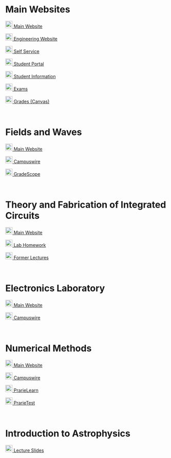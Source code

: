 # Main Websites
<p><img src="https://cdn.vox-cdn.com/thumbor/FGgViEqt2ML--Uxw1Pu6Gw4rV8o=/0x0:800x400/1200x800/filters:focal(336x136:464x264)/cdn.vox-cdn.com/uploads/chorus_image/image/56187479/DHNkdRfXoAEp2VD.0.jpg" width="22" height="22"><a href="https://illinois.edu/" target="_blank"> Main Website</a></p>
<p><img src="https://cdn.vox-cdn.com/thumbor/FGgViEqt2ML--Uxw1Pu6Gw4rV8o=/0x0:800x400/1200x800/filters:focal(336x136:464x264)/cdn.vox-cdn.com/uploads/chorus_image/image/56187479/DHNkdRfXoAEp2VD.0.jpg" width="22" height="22"><a href="https://grainger.illinois.edu/" target="_blank"> Engineering Website</a></p>
<p><img src="https://cdn.vox-cdn.com/thumbor/FGgViEqt2ML--Uxw1Pu6Gw4rV8o=/0x0:800x400/1200x800/filters:focal(336x136:464x264)/cdn.vox-cdn.com/uploads/chorus_image/image/56187479/DHNkdRfXoAEp2VD.0.jpg" width="22" height="22"><a href="https://apps.uillinois.edu/selfservice/" target="_blank"> Self Service</a></p>
<p><img src="https://cdn.vox-cdn.com/thumbor/FGgViEqt2ML--Uxw1Pu6Gw4rV8o=/0x0:800x400/1200x800/filters:focal(336x136:464x264)/cdn.vox-cdn.com/uploads/chorus_image/image/56187479/DHNkdRfXoAEp2VD.0.jpg" width="22" height="22"><a href="https://student.myillini.illinois.edu/" target="_blank"> Student Portal</a></p>
<p><img src="https://cdn.vox-cdn.com/thumbor/FGgViEqt2ML--Uxw1Pu6Gw4rV8o=/0x0:800x400/1200x800/filters:focal(336x136:464x264)/cdn.vox-cdn.com/uploads/chorus_image/image/56187479/DHNkdRfXoAEp2VD.0.jpg" width="22" height="22"><a href="https://my.ece.illinois.edu/" target="_blank"> Student Information</a></p>
<p><img src="https://cdn.vox-cdn.com/thumbor/FGgViEqt2ML--Uxw1Pu6Gw4rV8o=/0x0:800x400/1200x800/filters:focal(336x136:464x264)/cdn.vox-cdn.com/uploads/chorus_image/image/56187479/DHNkdRfXoAEp2VD.0.jpg" width="22" height="22"><a href="https://cbtf.engr.illinois.edu/sched/user/979886" target="_blank"> Exams</a></p>
<p><img src="https://cdn.vox-cdn.com/thumbor/FGgViEqt2ML--Uxw1Pu6Gw4rV8o=/0x0:800x400/1200x800/filters:focal(336x136:464x264)/cdn.vox-cdn.com/uploads/chorus_image/image/56187479/DHNkdRfXoAEp2VD.0.jpg" width="22" height="22"><a href="https://canvas.illinois.edu/" target="_blank"> Grades (Canvas)</a></p>

<br>

# Fields and Waves
<p><img src="https://media.istockphoto.com/illustrations/electromagnetic-wave-illustration-id497679380?k=6&m=497679380&s=170667a&w=0&h=a8D4t5792ToQVYWH0EoV0W9deXTPZKgLg2h_0yoR01s=" width="22" height="22"><a href="https://courses.engr.illinois.edu/ece350/" target="_blank"> Main Website</a></p>
<p><img src="https://media.istockphoto.com/illustrations/electromagnetic-wave-illustration-id497679380?k=6&m=497679380&s=170667a&w=0&h=a8D4t5792ToQVYWH0EoV0W9deXTPZKgLg2h_0yoR01s=" width="22" height="22"><a href="https://campuswire.com/c/G2291B881/feed" target="_blank"> Campuswire</a></p>
<p><img src="https://media.istockphoto.com/illustrations/electromagnetic-wave-illustration-id497679380?k=6&m=497679380&s=170667a&w=0&h=a8D4t5792ToQVYWH0EoV0W9deXTPZKgLg2h_0yoR01s=" width="22" height="22"><a href="https://www.gradescope.com/" target="_blank"> GradeScope</a></p>

<br>

# Theory and Fabrication of Integrated Circuits
<p><img src="http://s3v.computerhistory.org/102695604-03-01.jpg?$re-story-hero$" width="22" height="22"><a href="http://fabweb.ece.illinois.edu/" target="_blank"> Main Website</a></p>
<p><img src="http://s3v.computerhistory.org/102695604-03-01.jpg?$re-story-hero$" width="22" height="22"><a href="https://uofi.app.box.com/folder/191156772642?box_action=go_to_item&box_source=legacy-folder_collab_auto_accept_new" target="_blank"> Lab Homework</a></p>
<p><img src="http://s3v.computerhistory.org/102695604-03-01.jpg?$re-story-hero$" width="22" height="22"><a href="https://mediaspace.illinois.edu/createdby/eyJpdiI6ImtWMHRIUEV3ZEd3Q2l2YkxoOGlcL0ZnPT0iLCJ2YWx1ZSI6Im1laDRPMTNJcURxVGlWT1ZSRGFvZlE9PSIsIm1hYyI6IjEzOWY4NmQyOGFmOTViZWE0YTBmYzhmYjRkZGU2NTc3NWJjZWQ4NmRlNTliOGM1ZWE3N2E1OTJiZTMyOTFlNTAifQ__" target="_blank"> Former Lectures</a></p>

<br>

# Electronics Laboratory
<p><img src="https://www.electronicsb2b.com/wp-content/uploads/2017/05/electronics.png" width="22" height="22"><a href="https://courses.grainger.illinois.edu/ece343/sp2023/index.html" target="_blank"> Main Website</a></p>
<p><img src="https://www.electronicsb2b.com/wp-content/uploads/2017/05/electronics.png" width="22" height="22"><a href="https://campuswire.com/c/GA09D4B3A/feed" target="_blank"> Campuswire</a></p>

<br>

# Numerical Methods
<p><img src="https://www.vcssl.org/en-us/code/archive/0001/7300-graph-file-animator-3d/image/point.png" width="22" height="22"><a href="https://courses.engr.illinois.edu/cs357/sp2023/" target="_blank"> Main Website</a></p>
<p><img src="https://www.vcssl.org/en-us/code/archive/0001/7300-graph-file-animator-3d/image/point.png" width="22" height="22"><a href="https://campuswire.com/c/GAB7F225D/feed" target="_blank"> Campuswire</a></p>
<p><img src="https://www.vcssl.org/en-us/code/archive/0001/7300-graph-file-animator-3d/image/point.png" width="22" height="22"><a href="https://us.prairielearn.com/pl/course_instance/129681/assessments" target="_blank"> PrarieLearn</a></p>
<p><img src="https://www.vcssl.org/en-us/code/archive/0001/7300-graph-file-animator-3d/image/point.png" width="22" height="22"><a href="https://us.prairietest.com/pt" target="_blank"> PrarieTest</a></p>

<br>

# Introduction to Astrophysics
<p><img src="https://external-content.duckduckgo.com/iu/?u=https%3A%2F%2Fwallup.net%2Fwp-content%2Fuploads%2F2016%2F01%2F12168-galaxy-space.jpg&f=1&nofb=1&ipt=e8cc1205120c48394c95f67c42d6e1019862b273d9d5393560f06843ddc8fd22&ipo=images" width="22" height="22"><a href="https://canvas.illinois.edu/courses/35146/files/folder/Lecture%20slides" target="_blank"> Lecture Slides</a></p>



<br>
<br>
<br>
<br>
<br>

